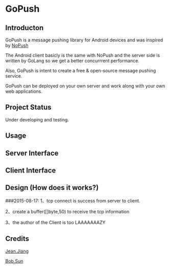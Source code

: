 # GoPush
## Introducton

GoPush is a message pushing library for Android devices and was inspired by [NoPush](https://github.com/SpongeBobSun/NoPush)

The Android client basicly is the same with NoPush and the server side is written by GoLang so we get a better concurrrent performance.

Also, GoPush is intent to create a free & open-source message pushing service.

GoPush can be deployed on your own server and work along with your own web applications.

## Project Status
Under developing and testing.

## Usage
## Server Interface
## Client Interface
## Design (How does it works?)
###2015-08-17:
1、tcp connect is success from server to client.

2、create a buffer([]byte,50) to receive the tcp information

3、the author of the Client is too LAAAAAAAZY
## Credits
[Jean.Jiang](https://github.com/JiangXuanYi)

[Bob.Sun](https://github.com/SpongeBobSun)




